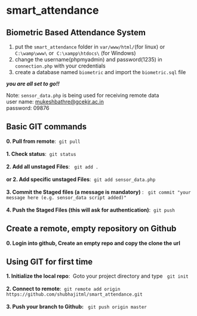 # smart_attendance
## Biometric Based Attendance System<br>
1. put the `smart_attendance` folder in `var/www/html/`(for linux) or &nbsp; `C:\wamp\www\` or &nbsp;`C:\xampp\htdocs\` (for Windows)<br>
2. change the username(phpmyadmin) and password(1235) in `connection.php` with your credentials<br>
3. create a database named `biometric` and import the `biometric.sql` file<br>

**_you are all set to go!!_**<br>

Note: `sensor_data.php` is being used for receiving remote data <br>
user name: mukeshbathre@gcekjr.ac.in <br>
password: 09876<br>

## Basic GIT commands
**0. Pull from remote**:&nbsp; `git pull`<br>
<br>**1. Check status**: &nbsp;`git status` <br>
<br>**2. Add all unstaged Files**: &nbsp; `git add .` <br>
<br>**or 2. Add specific unstaged Files**:&nbsp;  `git add sensor_data.php` <br>
<br>**3. Commit the Staged files (a message is mandatory)** : &nbsp; `git commit "your message here (e.g. sensor_data script added)"` <br>
<br>**4. Push the Staged Files (this will ask for authentication)**:&nbsp;  `git push` <br>
## Create a remote, empty repository on Github
**0. Login into github, Create an empty repo and copy the clone the url**&nbsp; <br>

## Using GIT for first time
**1. Initialize the local repo**:&nbsp; Goto your project directory and type &nbsp;  `git init` <br>
<br>**2. Connect to remote**:&nbsp;  `git remote add origin https://github.com/shubhajitml/smart_attendance.git` <br>
<br>**3. Push your branch to Github:** &nbsp;  `git push origin master` <br>

